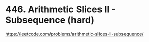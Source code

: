 # 446. Arithmetic Slices II - Subsequence (hard)

https://leetcode.com/problems/arithmetic-slices-ii-subsequence/
